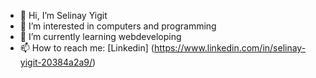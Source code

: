 - 👋 Hi, I’m Selinay Yigit
- 👀 I’m interested in computers and programming
- 🌱 I’m currently learning webdeveloping
- 📫 How to reach me: [Linkedin] (https://www.linkedin.com/in/selinay-yigit-20384a2a9/)

